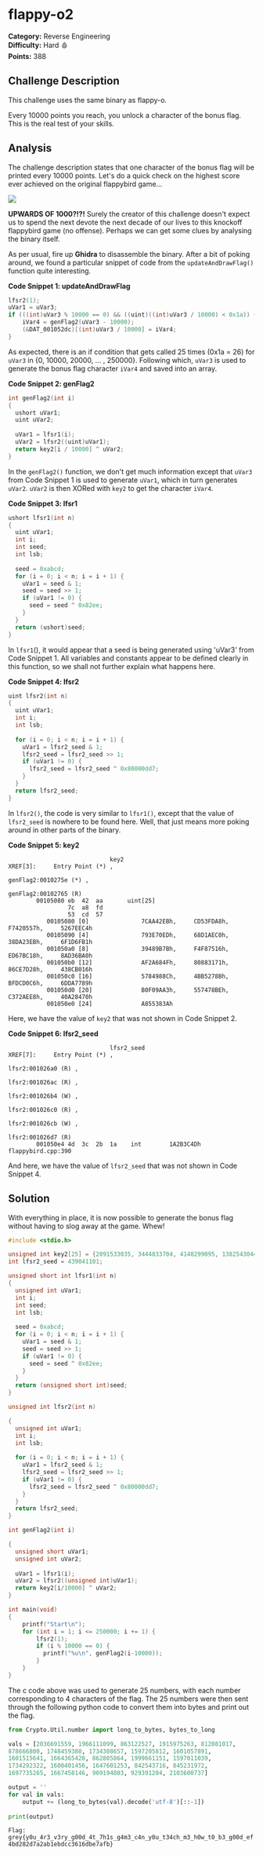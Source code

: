 # flappy-o2

**Category:** Reverse Engineering<br>
**Difficulty:** Hard 🩸<br>
**Points:** 388

## Challenge Description

This challenge uses the same binary as flappy-o.

Every 10000 points you reach, you unlock a character of the bonus flag. This is the real test of your skills.

## Analysis

The challenge description states that one character of the bonus flag will be printed every 10000 points. Let's do a quick check on the highest score ever achieved on the original flappybird game...

![](./images/flappy-o2_1.PNG)

**UPWARDS OF 1000?!?!** Surely the creator of this challenge doesn't expect us to spend the next devote the next decade of our lives to this knockoff flappybird game (no offense). Perhaps we can get some clues by analysing the binary itself.

As per usual, fire up **Ghidra** to disassemble the binary. After a bit of poking around, we found a particular snippet of code from the `updateAndDrawFlag()` function quite interesting.

**Code Snippet 1: updateAndDrawFlag**
```c
lfsr2(1);
uVar1 = uVar3;
if (((int)uVar3 % 10000 == 0) && ((uint)((int)uVar3 / 10000) < 0x1a)) {
    iVar4 = genFlag2(uVar3 - 10000);
    (&DAT_001052dc)[(int)uVar3 / 10000] = iVar4;
}
```
As expected, there is an if condition that gets called 25 times (0x1a = 26) for `uVar3` in {0, 10000, 20000, ... , 250000}. Following which, `uVar3` is used to generate the bonus flag character `iVar4` and saved into an array.

**Code Snippet 2: genFlag2**
```c
int genFlag2(int i)
{
  ushort uVar1;
  uint uVar2;
  
  uVar1 = lfsr1(i);
  uVar2 = lfsr2((uint)uVar1);
  return key2[i / 10000] ^ uVar2;
}
```
In the `genFlag2()` function, we don't get much information except that `uVar3` from Code Snippet 1 is used to generate `uVar1`, which in turn generates `uVar2`. `uVar2` is then XORed with `key2` to get the character `iVar4`.

**Code Snippet 3: lfsr1**
```c
ushort lfsr1(int n)
{
  uint uVar1;
  int i;
  int seed;
  int lsb;
  
  seed = 0xabcd;
  for (i = 0; i < n; i = i + 1) {
    uVar1 = seed & 1;
    seed = seed >> 1;
    if (uVar1 != 0) {
      seed = seed ^ 0x82ee;
    }
  }
  return (ushort)seed;
}
```
In `lfsr1`(), it would appear that a seed is being generated using 'uVar3' from Code Snippet 1. All variables and constants appear to be defined clearly in this function, so we shall not further explain what happens here.

**Code Snippet 4: lfsr2**
```c
uint lfsr2(int n)
{
  uint uVar1;
  int i;
  int lsb;
  
  for (i = 0; i < n; i = i + 1) {
    uVar1 = lfsr2_seed & 1;
    lfsr2_seed = lfsr2_seed >> 1;
    if (uVar1 != 0) {
      lfsr2_seed = lfsr2_seed ^ 0x80000dd7;
    }
  }
  return lfsr2_seed;
}
```
In `lfsr2()`, the code is very similar to `lfsr1()`, except that the value of `lfsr2_seed` is nowhere to be found here. Well, that just means more poking around in other parts of the binary.

**Code Snippet 5: key2**
```
                             key2                                            XREF[3]:     Entry Point (*) , 
                                                                                          genFlag2:0010275e (*) , 
                                                                                          genFlag2:00102765 (R)   
        00105080 eb  42  aa       uint[25]
                 7c  a8  fd 
                 53  cd  57 
           00105080 [0]               7CAA42EBh,     CD53FDA8h,     F7420557h,     5267EEC4h
           00105090 [4]               793E70EDh,     68D1AEC0h,     38DA23EBh,     6F1D6FB1h
           001050a0 [8]               39489B7Bh,     F4F87516h,     ED67BC18h,     8AD36BA0h
           001050b0 [12]              AF2A684Fh,     80883171h,     86CE7D28h,     438CB016h
           001050c0 [16]              5784988Ch,     4BB5278Bh,     BFDCD0C6h,     6DDA7789h
           001050d0 [20]              B0F09AA3h,     557478BEh,     C372AEE8h,     40A28470h
           001050e0 [24]              A855383Ah

```
Here, we have the value of `key2` that was not shown in Code Snippet 2.

**Code Snippet 6: lfsr2_seed**
```
                             lfsr2_seed                                      XREF[7]:     Entry Point (*) , 
                                                                                          lfsr2:001026a0 (R) , 
                                                                                          lfsr2:001026ac (R) , 
                                                                                          lfsr2:001026b4 (W) , 
                                                                                          lfsr2:001026c0 (R) , 
                                                                                          lfsr2:001026cb (W) , 
                                                                                          lfsr2:001026d7 (R)   
        001050e4 4d  3c  2b  1a    int        1A2B3C4Dh                                        flappybird.cpp:390

```
And here, we have the value of `lfsr2_seed` that was not shown in Code Snippet 4.

## Solution

With everything in place, it is now possible to generate the bonus flag without having to slog away at the game. Whew!

```c
#include <stdio.h>

unsigned int key2[25] = {2091533035, 3444833704, 4148299095, 1382543044, 2034135277, 1758572224, 953820139, 1864200113, 961059707, 4109923606, 3982998552, 2329111456, 2938792015, 2156409201, 2261679400, 1133293590, 1468307596, 1270163339, 3218919622, 1843033993, 2968558243, 1433696446, 3279073000, 1084392560, 2824157242};
int lfsr2_seed = 439041101;

unsigned short int lfsr1(int n)
{
  unsigned int uVar1;
  int i;
  int seed;
  int lsb;
  
  seed = 0xabcd;
  for (i = 0; i < n; i = i + 1) {
    uVar1 = seed & 1;
    seed = seed >> 1;
    if (uVar1 != 0) {
      seed = seed ^ 0x82ee;
    }
  }
  return (unsigned short int)seed;
}

unsigned int lfsr2(int n)

{
  unsigned int uVar1;
  int i;
  int lsb;
  
  for (i = 0; i < n; i = i + 1) {
    uVar1 = lfsr2_seed & 1;
    lfsr2_seed = lfsr2_seed >> 1;
    if (uVar1 != 0) {
      lfsr2_seed = lfsr2_seed ^ 0x80000dd7;
    }
  }
  return lfsr2_seed;
}

int genFlag2(int i)

{
  unsigned short uVar1;
  unsigned int uVar2;
  
  uVar1 = lfsr1(i);
  uVar2 = lfsr2((unsigned int)uVar1);
  return key2[i/10000] ^ uVar2;
}

int main(void) 
{
    printf("Start\n");
    for (int i = 1; i <= 250000; i += 1) {
        lfsr2(1);
        if (i % 10000 == 0) {
          printf("%u\n", genFlag2(i-10000));
        }
    }
}
```

The c code above was used to generate 25 numbers, with each number corresponding to 4 characters of the flag. The 25 numbers were then sent through the following python code to convert them into bytes and print out the flag.

```python
from Crypto.Util.number import long_to_bytes, bytes_to_long

vals = [2036691559, 1966111099, 863122527, 1915975263, 812081017, 
878666800, 1748459380, 1734308657, 1597205812, 1601057891,
1601515641, 1664365428, 862805864, 1999661151, 1597011039,
1734292322, 1600401456, 1647601253, 842543716, 845231972,
1697735265, 1667458146, 909194803, 929391204, 2103600737]

output = ''
for val in vals:
    output += (long_to_bytes(val).decode('utf-8')[::-1])
    
print(output)
```

`Flag: grey{y0u_4r3_v3ry_g00d_4t_7h1s_g4m3_c4n_y0u_t34ch_m3_h0w_t0_b3_g00d_ef4bd282d7a2ab1ebdcc3616dbe7afb}`
